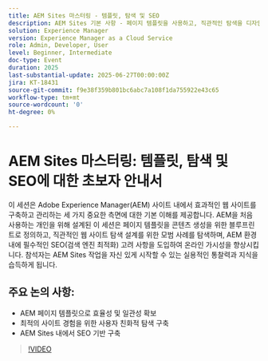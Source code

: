 ```yaml
---
title: AEM Sites 마스터링 - 템플릿, 탐색 및 SEO
description: AEM Sites 기본 사항 - 페이지 템플릿을 사용하고, 직관적인 탐색을 디자인하고, 주요 SEO 사례를 적용하여 가시성과 사이트 성능을 향상시키는 방법에 대해 알아봅니다.
solution: Experience Manager
version: Experience Manager as a Cloud Service
role: Admin, Developer, User
level: Beginner, Intermediate
doc-type: Event
duration: 2025
last-substantial-update: 2025-06-27T00:00:00Z
jira: KT-18431
source-git-commit: f9e38f359b801bc6abc7a108f1da755922e43c65
workflow-type: tm+mt
source-wordcount: '0'
ht-degree: 0%

---
```



# AEM Sites 마스터링: 템플릿, 탐색 및 SEO에 대한 초보자 안내서

이 세션은 Adobe Experience Manager(AEM) 사이트 내에서 효과적인 웹 사이트를 구축하고 관리하는 세 가지 중요한 측면에 대한 기본 이해를 제공합니다. AEM을 처음 사용하는 개인을 위해 설계된 이 세션은 페이지 템플릿을 콘텐츠 생성을 위한 블루프린트로 정의하고, 직관적인 웹 사이트 탐색 설계를 위한 모범 사례를 탐색하며, AEM 환경 내에 필수적인 SEO(검색 엔진 최적화) 고려 사항을 도입하여 온라인 가시성을 향상시킵니다. 참석자는 AEM Sites 작업을 자신 있게 시작할 수 있는 실용적인 통찰력과 지식을 습득하게 됩니다.

## 주요 논의 사항:

* AEM 페이지 템플릿으로 효율성 및 일관성 확보
* 최적의 사이트 경험을 위한 사용자 친화적 탐색 구축
* AEM Sites 내에서 SEO 기반 구축

>[!VIDEO](https://video.tv.adobe.com/v/3464298/?learn=on&enablevpops)
